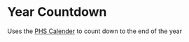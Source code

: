 # Year Countdown

Uses the [PHS Calender](https://calendar.google.com/calendar/ical/psdr3.org_auvngjhbljjajucngr199vdrbs%40group.calendar.google.com/public/basic.ics) to count down to the end of the year
